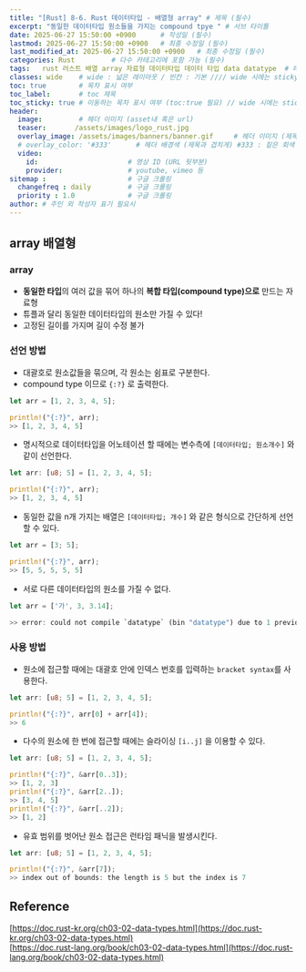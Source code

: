 ```yaml
---
title: "[Rust] 8-6. Rust 데이터타입 - 배열형 array" # 제목 (필수)
excerpt: "동일한 데이터타입 원소들을 가지는 compound tpye " # 서브 타이틀
date: 2025-06-27 15:50:00 +0900      # 작성일 (필수)
lastmod: 2025-06-27 15:50:00 +0900   # 최종 수정일 (필수)
last_modified_at: 2025-06-27 15:50:00 +0900   # 최종 수정일 (필수)
categories: Rust         # 다수 카테고리에 포함 가능 (필수)
tags:   rust 러스트 배열 array 자료형 데이터타입 데이터 타입 data datatype  # 태그 복수개 가능 (필수)
classes: wide    # wide : 넓은 레이아웃 / 빈칸 : 기본 //// wide 시에는 sticky toc 불가
toc: true        # 목차 표시 여부
toc_label:       # toc 제목
toc_sticky: true # 이동하는 목차 표시 여부 (toc:true 필요) // wide 시에는 sticky toc 불가
header: 
  image:         # 헤더 이미지 (asset내 혹은 url)
  teaser:       /assets/images/logo_rust.jpg
  overlay_image: /assets/images/banners/banner.gif     # 헤더 이미지 (제목과 겹치게)
  # overlay_color: '#333'      # 헤더 배경색 (제목과 겹치게) #333 : 짙은 회색 (필수)
  video:
    id:                      # 영상 ID (URL 뒷부분)
    provider:                # youtube, vimeo 등
sitemap :                    # 구글 크롤링
  changefreq : daily         # 구글 크롤링
  priority : 1.0             # 구글 크롤링
author: # 주인 외 작성자 표기 필요시
---
```


<!--postNo: 20250627_001-->

## array 배열형  

### array  

- **동일한 타입**의 여러 값을 묶어 하나의 **복합 타입(compound type)으로** 만드는 자료형  
- 튜플과 달리 동일한 데이터타입의 원소만 가질 수 있다!  
- 고정된 길이를 가지며 길이 수정 불가  

### 선언 방법  

- 대괄호로 원소값들을 묶으며, 각 원소는 쉼표로 구분한다.  
- compound type 이므로 `{:?}` 로 출력한다.  

```rust
let arr = [1, 2, 3, 4, 5];

println!("{:?}", arr);
>> [1, 2, 3, 4, 5]
```

- 명시적으로 데이터타입을 어노테이션 할 때에는 변수측에 `[데이터타입; 원소개수]` 와 같이 선언한다.  

```rust
let arr: [u8; 5] = [1, 2, 3, 4, 5];

println!("{:?}", arr);
>> [1, 2, 3, 4, 5]
```

- 동일한 값을 n개 가지는 배열은 `[데이터타입; 개수]` 와 같은 형식으로 간단하게 선언할 수 있다.  

```rust
let arr = [3; 5];

println!("{:?}", arr);
>> [5, 5, 5, 5, 5]
```

- 서로 다른 데이터타입의 원소를 가질 수 없다.  

```rust
let arr = ['가', 3, 3.14];

>> error: could not compile `datatype` (bin "datatype") due to 1 previous error; 2 warnings emitted
```

### 사용 방법  

- 원소에 접근할 때에는 대괄호 안에 인덱스 번호를 입력하는 `bracket syntax`를 사용한다.  

```rust
let arr: [u8; 5] = [1, 2, 3, 4, 5];

println!("{:?}", arr[0] + arr[4]);
>> 6
```

- 다수의 원소에 한 번에 접근할 때에는 슬라이싱 `[i..j]` 을 이용할 수 있다.  

```rust
let arr: [u8; 5] = [1, 2, 3, 4, 5];

println!("{:?}", &arr[0..3]);
>> [1, 2, 3]
println!("{:?}", &arr[2..]);
>> [3, 4, 5]
println!("{:?}", &arr[..2]);
>> [1, 2]
```

- 유효 범위를 벗어난 원소 접근은 런타임 패닉을 발생시킨다.  

```rust
let arr: [u8; 5] = [1, 2, 3, 4, 5];

println!("{:?}", &arr[7]);
>> index out of bounds: the length is 5 but the index is 7
```

## Reference  

[https://doc.rust-kr.org/ch03-02-data-types.html](https://doc.rust-kr.org/ch03-02-data-types.html)  
[https://doc.rust-lang.org/book/ch03-02-data-types.html](https://doc.rust-lang.org/book/ch03-02-data-types.html)  